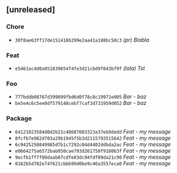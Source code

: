 ## [unreleased]

### Chore

- `30f8ae63ff17de151416b299e2aa41a188bc50c3` *(pr)* _Blabla_

### Feat

- `e5461ac4d0a951839654f4fe3d21cbd9f843bf9f` *(lala)* _Tst_

### Foo

- `777bddb08767d399099fbd6d0f78c8c19971e005` _Bar - baz_
- `be5e4c6c5ee0df579148cebf7caf3d731959d052` _Bar - baz_

### Package

- `64121023584d0d2b21c48687603323a37eb9dedd` _Feat - my message_
- `8fcfb7e982d703a29b1945f5b3d2115793515642` _Feat - my message_
- `6c9425250849985d7b1c7292c04d4402ddbda2ac` _Feat - my message_
- `e0664275a6572bab050cae793d261750f918063f` _Feat - my message_
- `9ecfb1ff7f09daab87cdfe83dc94fdf09da21c90` _Feat - my message_
- `0162b5d702e74f621cbbb99d0be9c46a3557eca0` _Feat - my message_
